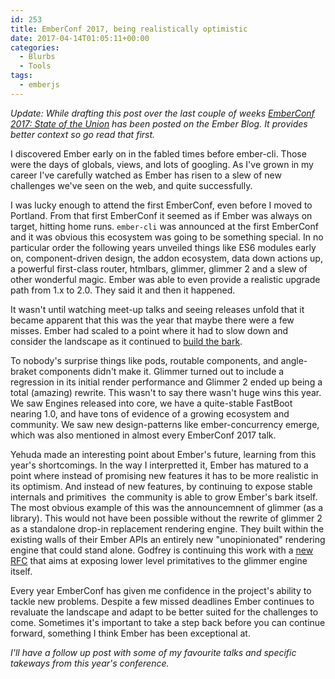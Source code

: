 ```yaml
---
id: 253
title: EmberConf 2017, being realistically optimistic
date: 2017-04-14T01:05:11+00:00
categories:
  - Blurbs
  - Tools
tags:
  - emberjs
---
```


_Update: While drafting this post over the last couple of weeks [EmberConf 2017: State of the Union](https://emberjs.com/blog/2017/04/05/emberconf-2017-state-of-the-union.html) has been posted on the Ember Blog. It provides better context so go read that first._

I discovered Ember early on in the fabled times before ember-cli. Those were the days of globals, views, and lots of googling. As I've grown in my career I've carefully watched as Ember has risen to a slew of new challenges we've seen on the web, and quite successfully.

I was lucky enough to attend the first EmberConf, even before I moved to Portland. From that first EmberConf it seemed as if Ember was always on target, hitting home runs. `ember-cli` was announced at the first EmberConf and it was obvious this ecosystem was going to be something special. In no particular order the following years unveiled things like ES6 modules early on, component-driven design, the addon ecosystem, data down actions up, a powerful first-class router, htmlbars, glimmer, glimmer 2 and a slew of other wonderful magic. Ember was able to even provide a realistic upgrade path from 1.x to 2.0. They said it and then it happened.

It wasn't until watching meet-up talks and seeing releases unfold that it became apparent that this was the year that maybe there were a few misses. Ember had scaled to a point where it had to slow down and consider the landscape as it continued to [build the bark](https://madhatted.com/2016/2/10/be-the-bark-ember-js-community).

To nobody's surprise things like pods, routable components, and angle-braket components didn't make it. Glimmer turned out to include a regression in its initial render performance and Glimmer 2 ended up being a total (amazing) rewrite. This wasn't to say there wasn't huge wins this year. We saw Engines released into core, we have a quite-stable FastBoot nearing 1.0, and have tons of evidence of a growing ecosystem and community. We saw new design-patterns like ember-concurrency emerge, which was also mentioned in almost every EmberConf 2017 talk.

Yehuda made an interesting point about Ember's future, learning from this year's shortcomings. In the way I interpretted it, Ember has matured to a point where instead of promising new features it has to be more realistic in its optimism. And instead of new features, by continuing to expose stable internals and primitives  the community is able to grow Ember's bark itself. The most obvious example of this was the announcemnent of glimmer (as a library). This would not have been possible without the rewrite of glimmer 2 as a standalone drop-in replacement rendering engine. They built within the existing walls of their Ember APIs an entirely new "unopinionated" rendering engine that could stand alone. Godfrey is continuing this work with a [new RFC](https://github.com/emberjs/rfcs/pull/213/files) that aims at exposing lower level primitatives to the glimmer engine itself.

Every year EmberConf has given me confidence in the project's ability to tackle new problems. Despite a few missed deadlines Ember continues to revaluate the landscape and adapt to be better suited for the challenges to come. Sometimes it's important to take a step back before you can continue forward, something I think Ember has been exceptional at.

_I'll have a follow up post with some of my favourite talks and specific takeways from this year's conference._
